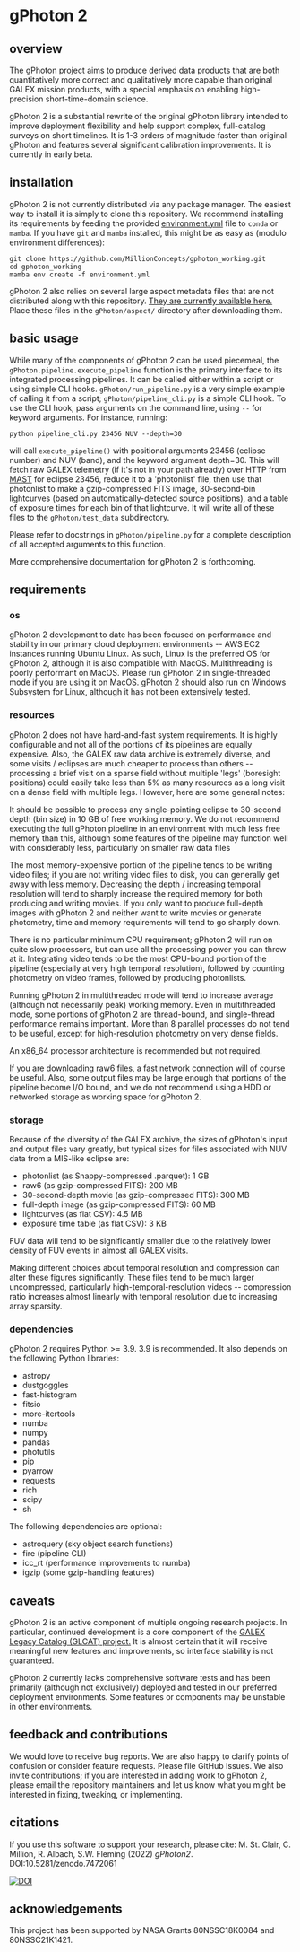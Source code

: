 # gPhoton 2

## overview
The gPhoton project aims to produce derived data products that are both quantitatively 
more correct and qualitatively more capable than 
original GALEX mission products, with a special emphasis on enabling high-precision 
short-time-domain science. 

gPhoton 2 is a substantial rewrite of the original gPhoton library intended to 
improve deployment flexibility and help support complex, full-catalog
surveys on short timelines. It is 1-3 orders of magnitude faster than
original gPhoton and features several significant calibration improvements. 
It is currently in early beta.

## installation

gPhoton 2 is not currently distributed via any package manager. The easiest 
way to install it is simply to clone this repository. We recommend installing 
its requirements by feeding the provided [environment.yml](environment.yml) 
file to `conda` or `mamba`. If you have `git` and `mamba` 
installed, this might be as easy as (modulo environment differences):
```
git clone https://github.com/MillionConcepts/gphoton_working.git
cd gphoton_working
mamba env create -f environment.yml
```

gPhoton 2 also relies on several large aspect metadata files that are not 
distributed along with this repository. 
[They are currently available here.](https://drive.google.com/drive/u/1/folders/1aPfLKsZM8x5Pxji0Lh3dUblpo9dyt1IW)
Place these files in the `gPhoton/aspect/` directory after downloading
them.

## basic usage

While many of the components of gPhoton 2 can be used piecemeal, the 
`gPhoton.pipeline.execute_pipeline` function is the primary interface to its
integrated processing pipelines. It can be called either within a script
or using simple CLI hooks. `gPhoton/run_pipeline.py` is a very simple 
example of calling it from a script; `gPhoton/pipeline_cli.py` is a simple
CLI hook. To use the CLI hook, pass arguments on the command line, using `--`
for keyword arguments. For instance, running:

`python pipeline_cli.py 23456 NUV --depth=30`

will call `execute_pipeline()` with positional arguments 23456 
(eclipse number) and NUV (band), and the keyword argument depth=30. This will
fetch raw GALEX telemetry (if it's not in your path already) over HTTP from 
[MAST](https://mast.stsci.edu/portal/Mashup/Clients/Mast/Portal.html)
for eclipse 23456, reduce it to a 'photonlist' file, then use that photonlist 
to make a gzip-compressed FITS image, 30-second-bin lightcurves (based on 
automatically-detected source positions), and a table of 
exposure times for each bin of that lightcurve. It will write all of these
files to the `gPhoton/test_data` subdirectory.
 
Please refer to docstrings in `gPhoton/pipeline.py` for a complete description
of all accepted arguments to this function.

More comprehensive documentation for gPhoton 2 is forthcoming.

## requirements

### os
gPhoton 2 development to date has been focused on performance and stability in our 
primary cloud deployment environments -- AWS EC2 instances running Ubuntu
Linux. As such, Linux is the preferred OS for gPhoton 2, although it is also
compatible with MacOS. Multithreading is poorly performant on MacOS. Please 
run gPhoton 2 in single-threaded mode if you are using it on MacOS. gPhoton 2
should also run on Windows Subsystem for Linux, although it has not been 
extensively tested.

### resources
gPhoton 2 does not have hard-and-fast system requirements. It is highly 
configurable and not all of the portions of its pipelines are equally 
expensive. Also, the GALEX raw data archive is extremely diverse, and some
visits / eclipses are much cheaper to process than others -- processing a 
brief visit on a sparse field without multiple 'legs' (boresight positions) 
could easily take less than 5% as many resources as a long visit on a dense 
field with multiple legs. However, here are some general notes:

It should be possible to process any single-pointing eclipse to 30-second 
depth (bin size) in 10 GB of free working memory.
We do not recommend executing the full gPhoton pipeline in an environment 
with much less free memory than this, although some features of the pipeline 
may function well with considerably less, particularly on smaller raw data files 

The most memory-expensive portion of the pipeline tends to be writing 
video files; if you are not writing video files to disk, you can generally
get away with less memory. Decreasing the depth / increasing temporal 
resolution will tend to sharply increase the required memory for both 
producing and writing movies. If you only want to produce 
full-depth images with gPhoton 2 and neither want to write movies or generate 
photometry, time and memory requirements will tend to go sharply down.

There is no particular minimum CPU requirement; gPhoton 2 will run on
quite slow processors, but can use all the processing power you can throw
at it. Integrating video tends to be the most CPU-bound portion of the
pipeline (especially at very high temporal resolution), followed by counting
photometry on video frames, followed by producing photonlists.

Running gPhoton 2 in multithreaded mode will tend to increase average 
(although not necessarily peak) working memory. Even in multithreaded mode, 
some portions of gPhoton 2 are thread-bound, and single-thread performance 
remains important. More than 8 parallel processes do not tend to be
useful, except for high-resolution photometry on very dense fields. 

An x86_64 processor architecture is recommended but not required.

If you are downloading raw6 files, a fast network connection will of course
be useful. Also, some output files may be large enough that portions of the 
pipeline become I/O bound, and we do not recommend using a HDD or networked
storage as working space for gPhoton 2.

### storage

Because of the diversity of the GALEX archive, the sizes of gPhoton's input
and output files vary greatly, but typical sizes for files associated with 
NUV data from a MIS-like eclipse are:
* photonlist (as Snappy-compressed .parquet): 1 GB
* raw6 (as gzip-compressed FITS): 200 MB
* 30-second-depth movie (as gzip-compressed FITS): 300 MB
* full-depth image (as gzip-compressed FITS): 60 MB
* lightcurves (as flat CSV): 4.5 MB
* exposure time table (as flat CSV): 3 KB

FUV data will tend to be significantly smaller due to the relatively lower
density of FUV events in almost all GALEX visits.

Making different choices about temporal resolution and compression can
alter these figures significantly. These files tend to be much larger 
uncompressed, particularly high-temporal-resolution videos -- compression
ratio increases almost linearly with temporal resolution due to increasing
array sparsity.

### dependencies

gPhoton 2 requires Python >= 3.9. 3.9 is recommended. It also depends 
on the following Python libraries:
* astropy
* dustgoggles
* fast-histogram
* fitsio
* more-itertools
* numba
* numpy
* pandas
* photutils
* pip
* pyarrow
* requests
* rich
* scipy
* sh

The following dependencies are optional:
* astroquery (sky object search functions)
* fire (pipeline CLI)
* icc_rt (performance improvements to numba)
* igzip (some gzip-handling features)

## caveats

gPhoton 2 is an active component of multiple ongoing research projects. In 
particular, continued development is a core component of the [GALEX Legacy 
Catalog (GLCAT) project.](https://www.millionconcepts.com/documents/glcat_adap_trimmed.pdf)
It is almost certain that it will receive meaningful new features and 
improvements, so interface stability is not guaranteed.

gPhoton 2 currently lacks comprehensive software tests and has been primarily 
(although not exclusively) deployed and tested in our preferred deployment
environments. Some features or components may be unstable in other 
environments.

## feedback and contributions

We would love to receive bug reports. We are also happy to clarify points of 
confusion or consider feature requests. Please file GitHub Issues. We 
also invite contributions; if you are interested in adding work to gPhoton 2, 
please email the repository maintainers and let us know what you might be 
interested in fixing, tweaking, or implementing.

## citations
If you use this software to support your research, please cite:
M. St. Clair, C. Million, R. Albach, S.W. Fleming (2022) _gPhoton2_. DOI:10.5281/zenodo.7472061

[![DOI](https://zenodo.org/badge/383023797.svg)](https://zenodo.org/badge/latestdoi/383023797)

## acknowledgements
This project has been supported by NASA Grants 80NSSC18K0084 and 80NSSC21K1421.
